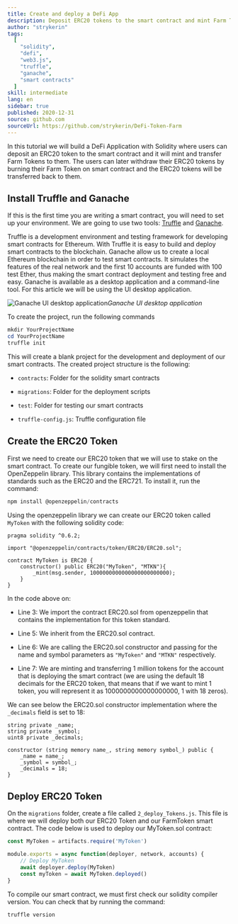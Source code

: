 ```yaml
---
title: Create and deploy a DeFi App
description: Deposit ERC20 tokens to the smart contract and mint Farm Tokens
author: "strykerin"
tags:
  [
    "solidity",
    "defi",
    "web3.js",
    "truffle",
    "ganache",
    "smart contracts"
  ]
skill: intermediate
lang: en
sidebar: true
published: 2020-12-31
source: github.com
sourceUrl: https://github.com/strykerin/DeFi-Token-Farm
---
```


In this tutorial we will build a DeFi Application with Solidity where users can deposit an ERC20 token to the smart contract and it will mint and transfer Farm Tokens to them. The users can later withdraw their ERC20 tokens by burning their Farm Token on smart contract and the ERC20 tokens will be transferred back to them.

## Install Truffle and Ganache

If this is the first time you are writing a smart contract, you will need to set up your environment. We are going to use two tools: [Truffle](https://www.trufflesuite.com/) and [Ganache](https://www.trufflesuite.com/ganache).

Truffle is a development environment and testing framework for developing smart contracts for Ethereum. With Truffle it is easy to build and deploy smart contracts to the blockchain. Ganache allow us to create a local Ethereum blockchain in order to test smart contracts. It simulates the features of the real network and the first 10 accounts are funded with 100 test Ether, thus making the smart contract deployment and testing free and easy. Ganache is available as a desktop application and a command-line tool. For this article we will be using the UI desktop application.

![Ganache UI desktop application](https://cdn-images-1.medium.com/max/2360/1*V1iQ5onbLbT5Ib2QaiOSyg.png)*Ganache UI desktop application*

To create the project, run the following commands

```Powershell
mkdir YourProjectName
cd YourProjectName
truffle init
```

This will create a blank project for the development and deployment of our smart contracts. The created project structure is the following:

* `contracts`: Folder for the solidity smart contracts

* `migrations`: Folder for the deployment scripts

* `test`: Folder for testing our smart contracts

* `truffle-config.js`: Truffle configuration file

## Create the ERC20 Token

First we need to create our ERC20 token that we will use to stake on the smart contract. To create our fungible token, we will first need to install the OpenZeppelin library. This library contains the implementations of standards such as the ERC20 and the ERC721. To install it, run the command:

```powershell
npm install @openzeppelin/contracts
```

Using the openzeppelin library we can create our ERC20 token called `MyToken` with the following solidity code:

```solidity
pragma solidity ^0.6.2;

import "@openzeppelin/contracts/token/ERC20/ERC20.sol";

contract MyToken is ERC20 {
    constructor() public ERC20("MyToken", "MTKN"){
        _mint(msg.sender, 1000000000000000000000000);
    }
}
```

In the code above on:

* Line 3: We import the contract ERC20.sol from openzeppelin that contains the implementation for this token standard.

* Line 5: We inherit from the ERC20.sol contract.

* Line 6: We are calling the ERC20.sol constructor and passing for the name and symbol parameters as `"MyToken"` and `"MTKN"` respectively.

* Line 7: We are minting and transferring 1 million tokens for the account that is deploying the smart contract (we are using the default 18 decimals for the ERC20 token, that means that if we want to mint 1 token, you will represent it as 1000000000000000000, 1 with 18 zeros).

We can see below the ERC20.sol constructor implementation where the `_decimals` field is set to 18:

```solidity
string private _name;
string private _symbol;
uint8 private _decimals;

constructor (string memory name_, string memory symbol_) public {
    _name = name_;
    _symbol = symbol_;
    _decimals = 18;
}
```

## Deploy ERC20 Token

On the `migrations` folder, create a file called `2_deploy_Tokens.js`. This file is where we will deploy both our ERC20 Token and our FarmToken smart contract. The code below is used to deploy our MyToken.sol contract:

```javascript
const MyToken = artifacts.require('MyToken')

module.exports = async function(deployer, network, accounts) {
    // Deploy MyToken
    await deployer.deploy(MyToken)
    const myToken = await MyToken.deployed()
}
```

To compile our smart contract, we must first check our solidity compiler version. You can check that by running the command:

```powershell
truffle version
```
